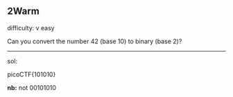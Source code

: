 ## 2Warm

difficulty: v easy

Can you convert the number 42 (base 10) to binary (base 2)? 

---

sol:

picoCTF{101010}

**nb:** not 00101010

